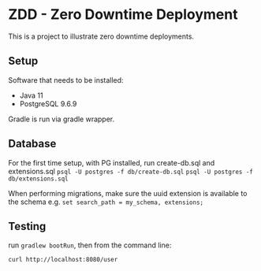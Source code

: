 # ZDD - Zero Downtime Deployment

This is a project to illustrate zero downtime deployments.

## Setup

Software that needs to be installed:

* Java 11
* PostgreSQL 9.6.9

Gradle is run via gradle wrapper.

## Database

For the first time setup, with PG installed, run create-db.sql and extensions.sql
`psql -U postgres -f db/create-db.sql`
`psql -U postgres -f db/extensions.sql`

When performing migrations, make sure the uuid extension is available to the schema
e.g. `set search_path = my_schema, extensions;`

## Testing

run `gradlew bootRun`, then from the command line:

`curl http://localhost:8080/user`
